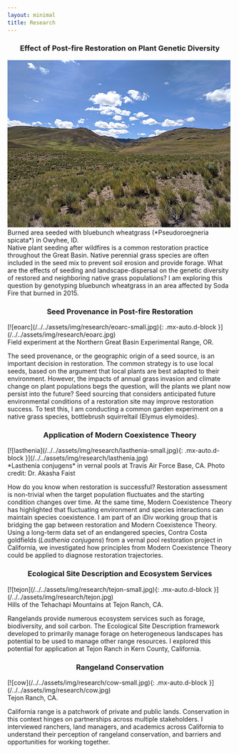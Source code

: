 ```yaml
---
layout: minimal
title: Research
---
```


<h3 style="text-align: center">
Effect of Post-fire Restoration on Plant Genetic Diversity
</h3>
<div class="column">
<a href="/../../assets/img/research/bluebunch.jpg"><img src="/../../assets/img/research/bluebunch-small.jpg"/></a>
<div class="caption">
Burned area seeded with bluebunch wheatgrass (*Pseudoroegneria spicata*) in Owyhee, ID.
</div>
</div>

<div class="column">
Native plant seeding after wildfires is a common restoration practice throughout the Great Basin. Native perennial grass species are often included in the seed mix to prevent soil erosion and provide forage. What are the effects of seeding and landscape-dispersal on the genetic diversity of restored and neighboring native grass populations? I am exploring this question by genotyping bluebunch wheatgrass in an area affected by Soda Fire that burned in 2015.
</div>

<h3 style="text-align: center">
Seed Provenance in Post-fire Restoration
</h3>
[![eoarc](/../../assets/img/research/eoarc-small.jpg){: .mx-auto.d-block }](/../../assets/img/research/eoarc.jpg)
<div class="caption">
Field experiment at the Northern Great Basin Experimental Range, OR.
</div>

The seed provenance, or the geographic origin of a seed source, is an important decision in restoration. The common strategy is to use local seeds, based on the argument that local plants are best adapted to their environment. However, the impacts of annual grass invasion and climate change on plant populations begs the question, will the plants we plant now persist into the future? Seed sourcing that considers anticipated future environmental conditions of a restoration site may improve restoration success. To test this, I am conducting a common garden experiment on a native grass species, bottlebrush squirreltail (Elymus elymoides).

<h3 style="text-align: center">
Application of Modern Coexistence Theory
</h3>
[![lasthenia](/../../assets/img/research/lasthenia-small.jpg){: .mx-auto.d-block }](/../../assets/img/research/lasthenia.jpg)
<div class="caption">
*Lasthenia conjugens* in vernal pools at Travis Air Force Base, CA. Photo credit: Dr. Akasha Faist
</div>

How do you know when restoration is successful? Restoration assessment is non-trivial when the target population fluctuates and the starting condition changes over time. At the same time, Modern Coexistence Theory has highlighted that fluctuating environment and species interactions can maintain species coexistence. I am part of an iDiv working group that is bridging the gap between restoration and Modern Coexistence Theory. Using a long-term data set of an endangered species, Contra Costa goldfields (*Lasthenia conjugens*) from a vernal pool restoration project in California, we investigated how principles from Modern Coexistence Theory could be applied to diagnose restoration trajectories. 

<h3 style="text-align: center">
Ecological Site Description and Ecosystem Services
</h3>
[![tejon](/../../assets/img/research/tejon-small.jpg){: .mx-auto.d-block }](/../../assets/img/research/tejon.jpg)
<div class="caption">
Hills of the Tehachapi Mountains at Tejon Ranch, CA.
</div>

Rangelands provide numerous ecosystem services such as forage, biodiversity, and soil carbon. The Ecological Site Description framework developed to primarily manage forage on heterogeneous landscapes has potential to be used to manage other range resources. I explored this potential for application at Tejon Ranch in Kern County, California. 

<!---
stuff here that I might wanna keep later but don't want to show
-->

<h3 style="text-align: center">
Rangeland Conservation
</h3>
[![cow](/../../assets/img/research/cow-small.jpg){: .mx-auto.d-block }](/../../assets/img/research/cow.jpg)
<div class="caption">
Tejon Ranch, CA.
</div>

California range is a patchwork of private and public lands. Conservation in this context hinges on partnerships across multiple stakeholders. I interviewed ranchers, land managers, and academics across California to understand their perception of rangeland conservation, and barriers and opportunities for working together.




